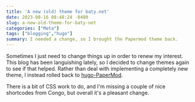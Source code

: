 ```yaml
---
title: 'A new (old) theme for baty.net'
date: 2023-08-16 08:48:24 -0400
slug: a-new-old-theme-for-baty-net
categories: ["Meta"]
tags: ["blogging","hugo"]
summary: I needed a change, so I brought the Papermod theme back.
---
```


Sometimes I just need to change things up in order to renew my interest. This blog has been languishing lately, so I decided to change themes again to see if that helped. Rather than deal with implementing a completely new theme, I instead rolled back to [hugo-PaperMod](https://github.com/adityatelange/hugo-PaperMod).

There is a bit of CSS work to do, and I'm missing a couple of nice shortcodes from Congo, but overall it's a pleasant change.
